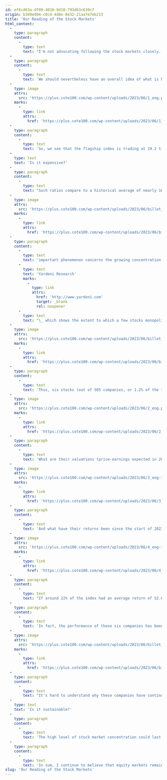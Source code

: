 ```yaml
---
id: ef6cd63a-df09-4010-9d10-793d63c630cf
origin: b3d9ed04-c0c4-4d8e-8e32-21aa7e7eb213
title: 'Our Reading of the Stock Markets'
html_content:
  -
    type: paragraph
    content:
      -
        type: text
        text: "I'm not advocating following the stock markets closely. On the contrary, to follow its evolution daily, an investor quickly loses focus."
  -
    type: paragraph
    content:
      -
        type: text
        text: 'We should nevertheless have an overall idea of what is happening on the stock markets. Specifically, it is important to know the valuation of the market as a whole. I therefore like to consult the Standard & Poor’s site occasionally to get an idea of the valuation of the S&P 500. Here is what it currently says based on expected earnings in 2023 and 2024:'
  -
    type: image
    attrs:
      src: 'https://plus.cote100.com/wp-content/uploads/2023/06/1_eng.png'
    marks:
      -
        type: link
        attrs:
          href: 'https://plus.cote100.com/wp-content/uploads/2023/06/1_eng.png'
  -
    type: paragraph
    content:
      -
        type: text
        text: 'So, we see that the flagship index is trading at 19.2 times forecast earnings for 2023 and 17.2 times for 2024.'
  -
    type: text
    text: 'Is it expensive?'
  -
    type: paragraph
    content:
      -
        type: text
        text: "Such ratios compare to a historical average of nearly 16.0 times expected earnings. We are therefore significantly above this average. But, as we have said many times before, you should not look at the price-earnings ratio in absolute terms, but relative to interest rates. When rates are high, as was the case in the early 1980s, it is normal for the price-earnings ratio to be low. On the other hand, when they are low, higher ratios are justified. Here's a chart we've shown a few times in the past that actually relates the price-earnings ratio to interest rates on 10-year US government bonds:"
  -
    type: image
    attrs:
      src: 'https://plus.cote100.com/wp-content/uploads/2023/06/billet_1_en.png'
    marks:
      -
        type: link
        attrs:
          href: 'https://plus.cote100.com/wp-content/uploads/2023/06/billet_1_en.png'
  -
    type: paragraph
    content:
      -
        type: text
        text: 'important phenomenon concerns the growing concentration of a few technology stocks in the North American indexes, specifically the S&P 500. Here is a chart from '
      -
        type: text
        text: 'Yardeni Research'
        marks:
          -
            type: link
            attrs:
              href: 'http://www.yardeni.com'
              target: _blank
              rel: noopener
      -
        type: text
        text: "\_ which shows the extent to which a few stocks monopolize a significant portion of the S&P 500 Index:"
  -
    type: image
    attrs:
      src: 'https://plus.cote100.com/wp-content/uploads/2023/06/billet_2-1.png'
    marks:
      -
        type: link
        attrs:
          href: 'https://plus.cote100.com/wp-content/uploads/2023/06/billet_2-1.png'
  -
    type: paragraph
    content:
      -
        type: text
        text: 'Thus, six stocks (out of 505 companies, or 1.2% of the total) account for 22.3% of the index. The market caps of these six stocks are as follows:'
  -
    type: image
    attrs:
      src: 'https://plus.cote100.com/wp-content/uploads/2023/06/2_eng.png'
    marks:
      -
        type: link
        attrs:
          href: 'https://plus.cote100.com/wp-content/uploads/2023/06/2_eng.png'
  -
    type: paragraph
    content:
      -
        type: text
        text: 'What are their valuations (price-earnings expected in 2023)?'
  -
    type: image
    attrs:
      src: 'https://plus.cote100.com/wp-content/uploads/2023/06/3_eng-1.png'
    marks:
      -
        type: link
        attrs:
          href: 'https://plus.cote100.com/wp-content/uploads/2023/06/3_eng-1.png'
  -
    type: paragraph
    content:
      -
        type: text
        text: 'And what have their returns been since the start of 2023?'
  -
    type: image
    attrs:
      src: 'https://plus.cote100.com/wp-content/uploads/2023/06/4_eng-1.png'
    marks:
      -
        type: link
        attrs:
          href: 'https://plus.cote100.com/wp-content/uploads/2023/06/4_eng-1.png'
  -
    type: paragraph
    content:
      -
        type: text
        text: "If around 22% of the index had an average return of 52.6%, we can conclude that these six stocks have contributed the lion's share of the 9.1% return recorded by the S&P 500 since the start of 2023. According to a recent article in the Wall Street Journal, without the 10 largest companies in the S&P 500, the performance of this index would be negative since the beginning of 2023."
  -
    type: paragraph
    content:
      -
        type: text
        text: 'In fact, the performance of these six companies has been dominant for the past ten years. Still according to Yardeni Research, here is the performance of the six stocks mentioned above since 2013 compared to that of the S&P 500 excluding these six companies:'
  -
    type: image
    attrs:
      src: 'https://plus.cote100.com/wp-content/uploads/2023/06/billet_3-1.png'
    marks:
      -
        type: link
        attrs:
          href: 'https://plus.cote100.com/wp-content/uploads/2023/06/billet_3-1.png'
  -
    type: paragraph
    content:
      -
        type: text
        text: "It's hard to understand why these companies have continued to dominate stock market performance for so long. It must be admitted that these are dominant companies whose financial performance is exceptional. On the other hand, we believe that part of this dominance is linked to certain cognitive biases of investors, notably those of conforming (to “following the herd”) and of extrapolating recent outperformance. It is also likely that the growing popularity of index investing is contributing to the performance of these six companies."
  -
    type: text
    text: 'Is it sustainable?'
  -
    type: paragraph
    content:
      -
        type: text
        text: 'The high level of stock market concentration could last for a long time. However, it seems to me that we could expect a lower relative stock market performance from the mega-companies such as Apple, Microsoft, or Alphabet. With a capitalization of more than $2,800 billion ($2.8 trillion) for Apple, how could one extrapolate a compound annual return of around 15% of its stock over the next 10 years? Indeed, such a return would translate into a market capitalization of $11.4 trillion in 10 years (not considering likely future share buybacks).'
  -
    type: paragraph
    content:
      -
        type: text
        text: 'In sum, I continue to believe that equity markets remain reasonably valued, especially when excluding a handful of stocks that have largely dominated the markets since the start of 2023 and over the past 10 years.'
slug: 'Our Reading of the Stock Markets'
---
```

